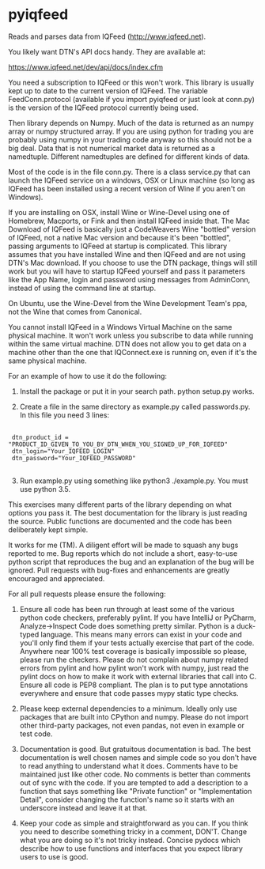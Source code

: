# pyiqfeed 

Reads and parses data from IQFeed (http://www.iqfeed.net).

You likely want DTN's API docs handy. They are available at:

https://www.iqfeed.net/dev/api/docs/index.cfm

You need a subscription to IQFeed or this won't work. This library is
usually kept up to date to the current version of IQFeed. The variable
FeedConn.protocol (available if you import pyiqfeed or just look at conn.py)
is the version of the IQFeed protocol currently being used.

Then library depends on Numpy. Much of the data is returned as an numpy array
or numpy structured array. If you are using python for trading you are
probably using numpy in your trading code anyway so this should not be
a big deal. Data that is not numerical market data is returned as a namedtuple.
Different namedtuples are defined for different kinds of data.

Most of the code is in the file conn.py. There is a class service.py
that can launch the IQFeed service on a windows, OSX or Linux 
machine (so long as IQFeed has been installed using a recent version of
Wine if you aren't on Windows).

If you are installing on OSX, install Wine or Wine-Devel using one of
Homebrew, Macports, or Fink and then install IQFeed inside that. The Mac
Download of IQFeed is basically just a CodeWeavers Wine "bottled" version
of IQFeed, not a native Mac version and because it's been "bottled", passing
arguments to IQFeed at startup is complicated. This library assumes that
you have installed Wine and then IQFeed and are not using DTN's Mac download.
If you choose to use the DTN package, things will still work but you
will have to startup IQFeed yourself and pass it parameters like the App Name,
login and password using messages from AdminConn, instead of using the command
line at startup.

On Ubuntu, use the Wine-Devel from the Wine Development Team's ppa, not the
Wine that comes from Canonical.

You cannot install IQFeed in a Windows Virtual Machine on the same
physical machine. It won't work unless you subscribe to data while running
within the same virtual machine. DTN does not allow you to get data on a
machine other than the one that IQConnect.exe is running on, even if it's
the same physical machine.

For an example of how to use it do the following:

1. Install the package or put it in your search path. python setup.py works.

2. Create a file in the same directory as example.py called passwords.py.
In this file you need 3 lines:

<pre> <code>
 dtn_product_id = "PRODUCT_ID_GIVEN_TO_YOU_BY_DTN_WHEN_YOU_SIGNED_UP_FOR_IQFEED"
 dtn_login="Your_IQFEED_LOGIN"
 dtn_password="Your_IQFEED_PASSWORD"
 </code> </pre>
 
3. Run example.py using something like python3 ./example.py. You must use
python 3.5.

This exercises many different parts of the library depending on what options
you pass it. The best documentation for the library is just reading the source. 
Public functions are documented and the code has been deliberately kept simple.

It works for me (TM). A diligent effort will be made to squash any bugs
reported to me. Bug reports which do not include a short,
easy-to-use python script that reproduces the bug and an explanation of
the bug will be ignored. Pull requests with bug-fixes and enhancements
are greatly encouraged and appreciated.

For all pull requests please ensure the following:

1. Ensure all code has been run through at least some of the various python
 code checkers, preferably pylint. If you have IntelliJ or PyCharm, 
 Analyze->Inspect Code does something pretty similar. Python is a duck-typed
 language. This means many errors can exist in your code and you'll only
 find them if your tests actually exercise that part of the code.  Anywhere
 near 100% test coverage is basically impossible so please, please run the
 checkers. Please do not complain about numpy related errors from pylint and
 how pylint won't work with numpy, just read the pylint docs on how to make
 it work with external libraries that call into C.  Ensure all code is PEP8
 compliant. The plan is to put type annotations everywhere and ensure that
 code passes mypy static type checks. 

2. Please keep external dependencies to a minimum. Ideally only use packages
 that are built into CPython and numpy. Please do not import other third-party
 packages, not even pandas, not even in example or test code.

3. Documentation is good. But gratuitous documentation is bad. The best
 documentation is well chosen names and simple code so you don't have to read
 anything to understand what it does. Comments have to be maintained just like
 other code. No comments is better than comments out of sync with the
 code. If you are tempted to add a description to a function that says
 something like "Private function" or "Implementation Detail", consider
 changing the function's name so it starts with an underscore instead and
 leave it at that.
 
4. Keep your code as simple and straightforward as you can. If you think
 you need to describe something tricky in a comment, DON'T. Change what you
 are doing so it's not tricky instead. Concise pydocs which describe how to
 use functions and interfaces that you expect library users to use is good.
 
